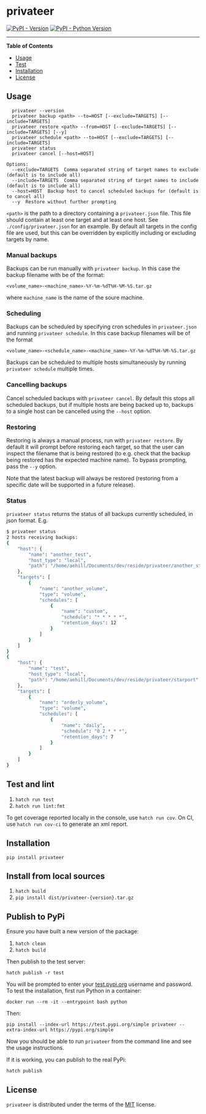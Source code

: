 # privateer

[![PyPI - Version](https://img.shields.io/pypi/v/privateer.svg)](https://pypi.org/project/privateer)
[![PyPI - Python Version](https://img.shields.io/pypi/pyversions/privateer.svg)](https://pypi.org/project/privateer)

-----

**Table of Contents**

- [Usage](#usage)
- [Test](#test-and-lint)
- [Installation](#installation)
- [License](#license)

## Usage

```Usage:
  privateer --version
  privateer backup <path> --to=HOST [--exclude=TARGETS] [--include=TARGETS]
  privateer restore <path> --from=HOST [--exclude=TARGETS] [--include=TARGETS] [--y]
  privateer schedule <path> --to=HOST [--exclude=TARGETS] [--include=TARGETS]
  privateer status
  privateer cancel [--host=HOST]

Options:
  --exclude=TARGETS  Comma separated string of target names to exclude (default is to include all)
  --include=TARGETS  Comma separated string of target names to include (default is to include all)
  --host=HOST  Backup host to cancel scheduled backups for (default is to cancel all)
  --y  Restore without further prompting
```

`<path>` is the path to a directory containing a `privateer.json` file. This file should contain at least one target 
and at least one host. See `./config/privateer.json` for an example. By default all targets in the config file are used, 
but this can be overridden by explicitly including or excluding targets by name. 

### Manual backups
Backups can be run manually with `privateer backup`. In this case the backup filename with be of the format:

```<volume_name>-<machine_name>-%Y-%m-%dT%H-%M-%S.tar.gz``` 

where `machine_name` is the name of the soure machine.

### Scheduling
Backups can be scheduled by specifying cron schedules in `privateer.json` and running `privateer schedule`. 
In this case backup filenames will be of the format 

```<volume_name>-<schedule_name>-<machine_name>-%Y-%m-%dT%H-%M-%S.tar.gz```

Backups can be scheduled to multiple hosts simultaneously by running `privateer schedule` multiple times.

### Cancelling backups
Cancel scheduled backups with `privateer cancel`. By default this stops all scheduled backups, but if 
multiple hosts are being backed up to, backups to a single host can be cancelled using the `--host` option.

### Restoring
Restoring is always a manual process, run with `privateer restore`. By default it will prompt before restoring each
target, so that the user can inspect the filename that is being restored (to e.g. check that the backup being restored 
has the expected machine name). To bypass prompting, pass the `--y` option.

Note that the latest backup will always be restored (restoring from a specific date will be supported in a future release).

### Status
`privateer status` returns the status of all backups currently scheduled, in json format. E.g.

```bash
$ privateer status
2 hosts receiving backups:
{
    "host": {
        "name": "another_test",
        "host_type": "local",
        "path": "/home/aehill/Documents/dev/reside/privateer/another_starport"
    },
    "targets": [
        {
            "name": "another_volume",
            "type": "volume",
            "schedules": [
                {
                    "name": "custom",
                    "schedule": "* * * * *",
                    "retention_days": 12
                }
            ]
        }
    ]
}
{
    "host": {
        "name": "test",
        "host_type": "local",
        "path": "/home/aehill/Documents/dev/reside/privateer/starport"
    },
    "targets": [
        {
            "name": "orderly_volume",
            "type": "volume",
            "schedules": [
                {
                    "name": "daily",
                    "schedule": "0 2 * * *",
                    "retention_days": 7
                }
            ]
        }
    ]
}

```


## Test and lint

1. `hatch run test`
2. `hatch run lint:fmt`

To get coverage reported locally in the console, use `hatch run cov`. 
On CI, use `hatch run cov-ci` to generate an xml report.

## Installation

```console
pip install privateer
```

## Install from local sources

1. `hatch build`
2. `pip install dist/privateer-{version}.tar.gz`

## Publish to PyPi

Ensure you have built a new version of the package:
1. `hatch clean`
2. `hatch build`

Then publish to the test server:

```console
hatch publish -r test
```

You will be prompted to enter your [test.pypi.org](https://test.pypi.org/legacy/) username and password.
To test the installation, first run Python in a container:

```
docker run --rm -it --entrypoint bash python
```

Then:

```
pip install --index-url https://test.pypi.org/simple privateer --extra-index-url https://pypi.org/simple
```

Now you should be able to run `privateer` from the command line and see the usage instructions.

If it is working, you can publish to the real PyPi:

```console
hatch publish
```

## License

`privateer` is distributed under the terms of the [MIT](https://spdx.org/licenses/MIT.html) license.
